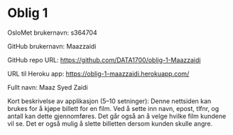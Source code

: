 # Oblig 1

OsloMet brukernavn: s364704

GitHub brukernavn: Maazzaidi

GitHub repo URL: https://github.com/DATA1700/oblig-1-Maazzaidi



URL til Heroku app: https://oblig-1-maazzaidi.herokuapp.com/

Fullt navn: Maaz Syed Zaidi

Kort beskrivelse av applikasjon (5–10 setninger):
Denne nettsiden kan brukes for å kjøpe billett for en film.
Ved å sette inn navn, epost, tlfnr, og antall kan dette gjennomføres.
Det går også an å velge hvilke film kundene vil se.
Det er også mulig å slette billetten dersom kunden skulle angre.

